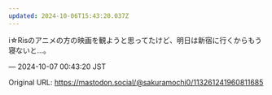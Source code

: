 ```yaml
---
updated: 2024-10-06T15:43:20.037Z
---
```


<p>i☆Risのアニメの方の映画を観ようと思ってたけど、明日は新宿に行くからもう寝ないと…。</p>

&mdash; 2024-10-07 00:43:20 JST

Original URL: https://mastodon.social/@sakuramochi0/113261241960811685
